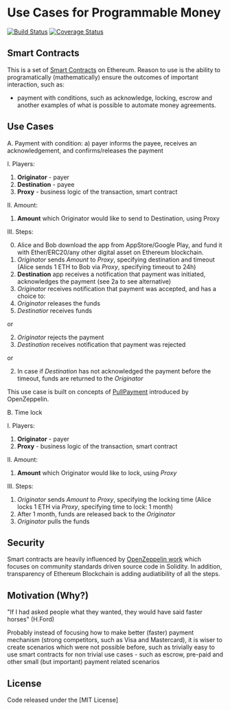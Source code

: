 # Use Cases for Programmable Money
[![Build Status](https://img.shields.io/travis/miktam/programmable-money.svg?branch=master&style=flat-square)](https://travis-ci.org/miktam/programmable-money)
[![Coverage Status](https://img.shields.io/coveralls/github/miktam/programmable-moneymaster.svg?style=flat-square)](https://coveralls.io/github/miktam/programmable-money?branch=master)

## Smart Contracts

This is a set of [Smart Contracts](https://en.wikipedia.org/wiki/Smart_contract) on Ethereum.
Reason to use is the ability to programatically (mathematically) ensure the outcomes of important interaction, such as:

- payment with conditions, such as acknowledge, locking, escrow and another examples of what is possible to automate money agreements. 

## Use Cases
A. Payment with condition: a) payer informs the payee, receives an acknowledgement, and confirms/releases the payment

I. Players:
1) **Originator** - payer
2) **Destination** - payee
3) **Proxy** - business logic of the transaction, smart contract

II. Amount:
1) **Amount** which Originator would like to send to Destination, using Proxy

III. Steps:

0) Alice and Bob download the app from AppStore/Google Play, and fund it with Ether/ERC20/any other digital asset on Ethereum blockchain.
1) *Originator* sends *Amount* to *Proxy*, specifying destination and timeout (Alice sends 1 ETH to Bob via _Proxy_, specifying timeout to 24h)
2) **Destination** app receives a notification that payment was initiated, acknowledges the payment (see 2a to see alternative)
3) *Originator* receives notification that payment was accepted, and has a choice to: 
4) *Originator* releases the funds
5) *Destinatior* receives funds 

or 

2) *Originator* rejects the payment
3) *Destination* receives notification that payment was rejected 

or

2) In case if *Destination* has not acknowledged the payment before the timeout, funds are returned to the *Originator* 

This use case is built on concepts of [PullPayment](https://github.com/OpenZeppelin/openzeppelin-solidity/blob/master/contracts/payment/PullPayment.sol) introduced by OpenZeppelin. 

B. Time lock

I. Players:
1) **Originator** - payer
3) **Proxy** - business logic of the transaction, smart contract

II. Amount:
1) **Amount** which Originator would like to lock, using *Proxy*

III. Steps:

1) *Originator* sends *Amount* to *Proxy*, specifying the locking time (Alice locks 1 ETH  via _Proxy_, specifying time to lock: 1 month)
2) After 1 month, funds are released back to the *Originator*
3) *Originator* pulls the funds

## Security
Smart contracts are heavily influenced by [OpenZeppelin work](https://openzeppelin.org/api/docs/open-zeppelin.html) which focuses on community standards driven source code in Solidity. 
In addition, transparency of Ethereum Blockchain is adding audiatibility of all the steps.

## Motivation (Why?)
"If I had asked people what they wanted, they would have said faster horses" (H.Ford)

Probably instead of focusing how to make better (faster) payment mechanism (strong competitors, such as Visa and Mastercard), it is wiser to create scenarios which were not possible before, such as trivially easy to use smart contracts for non trivial use cases - such as escrow, pre-paid and other small (but important) payment related scenarios

## License
Code released under the [MIT License]
